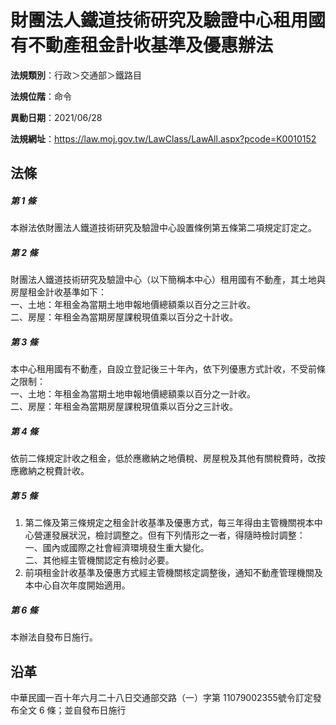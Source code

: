 # 財團法人鐵道技術研究及驗證中心租用國有不動產租金計收基準及優惠辦法




**法規類別**：行政＞交通部＞鐵路目

**法規位階**：命令

**異動日期**：2021/06/28  

**法規網址**：https://law.moj.gov.tw/LawClass/LawAll.aspx?pcode=K0010152



## 法條
##### 第 1 條
本辦法依財團法人鐵道技術研究及驗證中心設置條例第五條第二項規定訂定之。

##### 第 2 條
財團法人鐵道技術研究及驗證中心（以下簡稱本中心）租用國有不動產，其土地與房屋租金計收基準如下：  
一、土地：年租金為當期土地申報地價總額乘以百分之三計收。  
二、房屋：年租金為當期房屋課稅現值乘以百分之十計收。

##### 第 3 條
本中心租用國有不動產，自設立登記後三十年內，依下列優惠方式計收，不受前條之限制：  
一、土地：年租金為當期土地申報地價總額乘以百分之一計收。  
二、房屋：年租金為當期房屋課稅現值乘以百分之三計收。

##### 第 4 條
依前二條規定計收之租金，低於應繳納之地價稅、房屋稅及其他有關稅費時，改按應繳納之稅費計收。

##### 第 5 條
1. 第二條及第三條規定之租金計收基準及優惠方式，每三年得由主管機關視本中心營運發展狀況，檢討調整之。但有下列情形之一者，得隨時檢討調整：  
一、國內或國際之社會經濟環境發生重大變化。  
二、其他經主管機關認定有檢討必要。
1. 前項租金計收基準及優惠方式經主管機關核定調整後，通知不動產管理機關及本中心自次年度開始適用。

##### 第 6 條
本辦法自發布日施行。

## 沿革
中華民國一百十年六月二十八日交通部交路（一）字第 11079002355號令訂定發布全文 6  條；並自發布日施行
